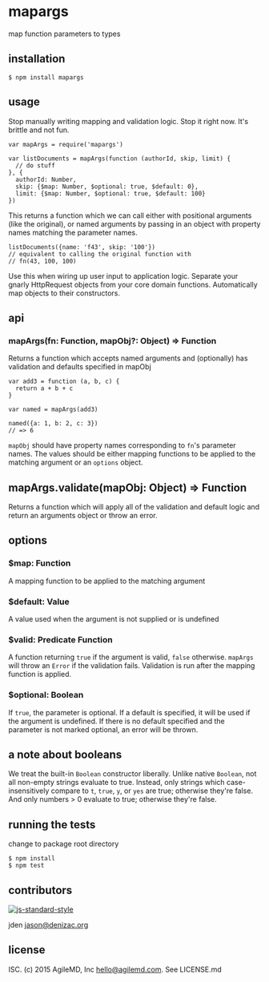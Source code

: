 # mapargs
map function parameters to types

## installation

    $ npm install mapargs

## usage

Stop manually writing mapping and validation logic. Stop it right now. It's brittle and not fun.

    var mapArgs = require('mapargs')

    var listDocuments = mapArgs(function (authorId, skip, limit) {
      // do stuff
    }, {
      authorId: Number,
      skip: {$map: Number, $optional: true, $default: 0},
      limit: {$map: Number, $optional: true, $default: 100}
    })

This returns a function which we can call either with positional arguments (like the original), or named arguments by passing in an object with property names matching the parameter names.

    listDocuments({name: 'f43', skip: '100'})
    // equivalent to calling the original function with
    // fn(43, 100, 100)

Use this when wiring up user input to application logic. Separate your gnarly HttpRequest objects from your core domain functions. Automatically map objects to their constructors.



## api

### mapArgs(fn: Function, mapObj?: Object) => Function

Returns a function which accepts named arguments and (optionally) has validation and defaults specified in mapObj

    var add3 = function (a, b, c) {
      return a + b + c
    }

    var named = mapArgs(add3)

    named({a: 1, b: 2, c: 3})
    // => 6


`mapObj` should have property names corresponding to `fn`'s parameter names.
The values should be either mapping functions to be applied to the matching argument or an `options` object.

## mapArgs.validate(mapObj: Object) => Function

Returns a function which will apply all of the validation and default logic and return an arguments object or throw an error.

## options

### $map: Function
A mapping function to be applied to the matching argument

### $default: Value
A value used when the argument is not supplied or is undefined

### $valid: Predicate Function
A function returning `true` if the argument is valid, `false` otherwise. `mapArgs` will throw an `Error` if the validation fails. Validation is run after the mapping function is applied.

### $optional: Boolean
If `true`, the parameter is optional. If a default is specified, it will be used if the argument is undefined. If there is no default specified and the parameter is not marked optional, an error will be thrown.

## a note about booleans

We treat the built-in `Boolean` constructor liberally. Unlike native `Boolean`, not all non-empty strings evaluate to true. Instead, only strings which case-insensitively compare to `t`, `true`, `y`, or `yes` are true; otherwise they're false. And only numbers > 0 evaluate to true; otherwise they're false.

## running the tests

change to package root directory

    $ npm install
    $ npm test

## contributors

[![js-standard-style](https://cdn.rawgit.com/feross/standard/master/badge.svg)](https://github.com/feross/standard)

jden <jason@denizac.org>

## license

ISC. (c) 2015 AgileMD, Inc <hello@agilemd.com>. See LICENSE.md